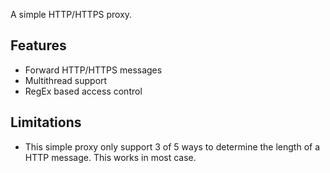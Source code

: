 A simple HTTP/HTTPS proxy.

## Features

- Forward HTTP/HTTPS messages
- Multithread support
- RegEx based access control

## Limitations

- This simple proxy only support 3 of 5 ways to determine the length of a HTTP message. This works in most case.